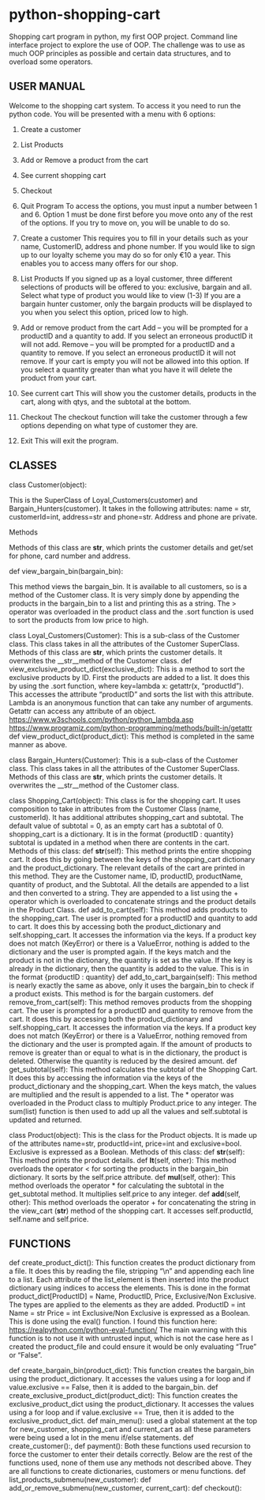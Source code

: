 # python-shopping-cart
Shopping cart program in python, my first OOP project. Command line interface project to explore the use of OOP. The challenge was to use as much OOP principles as possible and certain data structures, and to overload some operators.

## USER MANUAL
Welcome to the shopping cart system. To access it you need to run the python code. You will be 
presented with a menu with 6 options:
1. Create a customer
2. List Products
3. Add or Remove a product from the cart
4. See current shopping cart
5. Checkout
6. Quit Program
To access the options, you must input a number between 1 and 6. Option 1 must be done first 
before you move onto any of the rest of the options. If you try to move on, you will be unable to do 
so.

1. Create a customer
This requires you to fill in your details such as your name, CustomerID, address and phone number. 
If you would like to sign up to our loyalty scheme you may do so for only €10 a year. This enables 
you to access many offers for our shop.
2. List Products
If you signed up as a loyal customer, three different selections of products will be offered to you: 
exclusive, bargain and all. Select what type of product you would like to view (1-3)
If you are a bargain hunter customer, only the bargain products will be displayed to you when you 
select this option, priced low to high.
3. Add or remove product from the cart
Add – you will be prompted for a productID and a quantity to add. If you select an erroneous 
productID it will not add.
Remove – you will be prompted for a productID and a quantity to remove. If you select an erroneous 
productID it will not remove. If your cart is empty you will not be allowed into this option. If you 
select a quantity greater than what you have it will delete the product from your cart.
4. See current cart
This will show you the customer details, products in the cart, along with qtys, and the subtotal at the 
bottom.
5. Checkout
The checkout function will take the customer through a few options depending on what type of 
customer they are.
6. Exit
This will exit the program.

## CLASSES
class Customer(object):

This is the SuperClass of Loyal_Customers(customer) and Bargain_Hunters(customer). It takes in the 
following attributes: name = str, customerId=int, address=str and phone=str. Address and phone are 
private.

Methods

Methods of this class are __str__, which prints the customer details and get/set for phone, card 
number and address.

def view_bargain_bin(bargain_bin):

This method views the bargain_bin. It is available to all customers, so is a method of the Customer 
class. It is very simply done by appending the products in the bargain_bin to a list and printing this as 
a string. The > operator was overloaded in the product class and the .sort function is used to sort the 
products from low price to high.

class Loyal_Customers(Customer):
This is a sub-class of the Customer class. This class takes in all the attributes of the Customer 
SuperClass.
Methods of this class are __str__, which prints the customer details. It overwrites the 
__str__method of the Customer class.
def view_exclusive_product_dict(exclusive_dict):
This is a method to sort the exclusive products by ID. First the products are added to a list. It does 
this by using the .sort function, where key=lambda x: getattr(x, “productId”). This accesses the 
attribute “productID” and sorts the list with this attribute. Lambda is an anonymous function that 
can take any number of arguments. Getattr can access any attribute of an object.
https://www.w3schools.com/python/python_lambda.asp
https://www.programiz.com/python-programming/methods/built-in/getattr
def view_product_dict(product_dict):
This method is completed in the same manner as above.

class Bargain_Hunters(Customer):
This is a sub-class of the Customer class. This class takes in all the attributes of the Customer 
SuperClass.
Methods of this class are __str__, which prints the customer details. It overwrites the 
__str__method of the Customer class.

class Shopping_Cart(object):
This class is for the shopping cart. It uses composition to take in attributes from the Customer Class 
(name, customerId). It has additional attributes shopping_cart and subtotal. The default value of 
subtotal = 0, as an empty cart has a subtotal of 0.
shopping_cart is a dictionary. It is in the format {productID : quantity}
subtotal is updated in a method when there are contents in the cart.
Methods of this class:
def __str__(self):
This method prints the entire shopping cart. It does this by going between the keys of the 
shopping_cart dictionary and the product_dictionary. The relevant details of the cart are printed in 
this method. They are the Customer name, ID, productID, productName, quantity of product, and 
the Subtotal. All the details are appended to a list and then converted to a string. They are appended 
to a list using the + operator which is overloaded to concatenate strings and the product details in 
the Product Class.
def add_to_cart(self):
This method adds products to the shopping_cart. The user is prompted for a productID and quantity 
to add to cart. It does this by accessing both the product_dictionary and self.shopping_cart. It 
accesses the information via the keys. If a product key does not match (KeyError) or there is a 
ValueError, nothing is added to the dictionary and the user is prompted again. If the keys match and 
the product is not in the dictionary, the quantity is set as the value. If the key is already in the 
dictionary, then the quantity is added to the value. This is in the format {productID : quantity}
def add_to_cart_bargain(self):
This method is nearly exactly the same as above, only it uses the bargain_bin to check if a product 
exists. This method is for the bargain customers.
def remove_from_cart(self):
This method removes products from the shopping cart. The user is prompted for a productID and 
quantity to remove from the cart. It does this by accessing both the product_dictionary and 
self.shopping_cart. It accesses the information via the keys. If a product key does not match 
(KeyError) or there is a ValueError, nothing removed from the dictionary and the user is prompted 
again. If the amount of products to remove is greater than or equal to what is in the dictionary, the 
product is deleted. Otherwise the quantity is reduced by the desired amount. 
def get_subtotal(self):
This method calculates the subtotal of the Shopping Cart. It does this by accessing the information 
via the keys of the product_dictionary and the shopping_cart. When the keys match, the values are 
multiplied and the result is appended to a list. The * operator was overloaded in the Product class to 
multiply Product.price to any integer. The sum(list) function is then used to add up all the values and 
self.subtotal is updated and returned. 

class Product(object):
This is the class for the Product objects. It is made up of the attributes name=str, productId=int, 
price=int and exclusive=bool. Exclusive is expressed as a Boolean.
Methods of this class:
def __str__(self):
This method prints the product details.
def __lt__(self, other):
This method overloads the operator < for sorting the products in the bargain_bin dictionary. It sorts 
by the self.price attribute.
def __mul__(self, other):
This method overloads the operator * for calculating the subtotal in the get_subtotal method. It 
multiplies self.price to any integer.
def __add__(self, other):
This method overloads the operator + for concatenating the string in the view_cart (__str__) method 
of the shopping cart. It accesses self.productId, self.name and self.price.

## FUNCTIONS
def create_product_dict():
This function creates the product dictionary from a file. It does this by reading the file, stripping “\n” 
and appending each line to a list. Each attribute of the list_element is then inserted into the product 
dictionary using indices to access the elements. This is done in the format
product_dict[ProductID] = Name, ProductID, Price, Exclusive/Non Exclusive.
The types are applied to the elements as they are added.
ProductID = int
Name = str
Price = int
Exclusive/Non Exclusive is expressed as a Boolean. This is done using the eval() function. I found this 
function here: https://realpython.com/python-eval-function/
The main warning with this function is to not use it with untrusted input, which is not the case here 
as I created the product_file and could ensure it would be only evaluating “True” or “False”.

def create_bargain_bin(product_dict):
This function creates the bargain_bin using the product_dictionary. It accesses the values using a for 
loop and if value.exclusive == False, then it is added to the bargain_bin.
def create_exclusive_product_dict(product_dict):
This function creates the exclusive_product_dict using the product_dictionary. It accesses the values 
using a for loop and if value.exclusive == True, then it is added to the exclusive_product_dict.
def main_menu():
used a global statement at the top for new_customer, shopping_cart and current_cart as all these 
parameters were being used a lot in the menu if/else statements. 
def create_customer():, def payment():
Both these functions used recursion to force the customer to enter their details correctly.
Below are the rest of the functions used, none of them use any methods not described above. They 
are all functions to create dictionaries, customers or menu functions.
def list_products_submenu(new_customer):
def add_or_remove_submenu(new_customer, current_cart):
def checkout():
